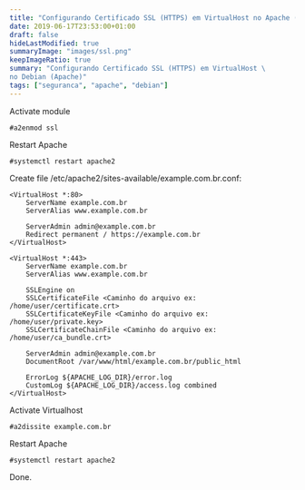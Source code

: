 ```yaml
---
title: "Configurando Certificado SSL (HTTPS) em VirtualHost no Apache (Debian)"
date: 2019-06-17T23:53:00+01:00
draft: false
hideLastModified: true
summaryImage: "images/ssl.png"
keepImageRatio: true
summary: "Configurando Certificado SSL (HTTPS) em VirtualHost \
no Debian (Apache)"
tags: ["seguranca", "apache", "debian"]
---
```


Activate module

```
#a2enmod ssl
```

Restart Apache

```
#systemctl restart apache2
```

Create file /etc/apache2/sites-available/example.com.br.conf:

```
<VirtualHost *:80>
    ServerName example.com.br
    ServerAlias www.example.com.br
	
	ServerAdmin admin@example.com.br
	Redirect permanent / https://example.com.br
</VirtualHost>

<VirtualHost *:443>
    ServerName example.com.br
    ServerAlias www.example.com.br

	SSLEngine on
	SSLCertificateFile <Caminho do arquivo ex: /home/user/certificate.crt>
	SSLCertificateKeyFile <Caminho do arquivo ex: /home/user/private.key>
	SSLCertificateChainFile <Caminho do arquivo ex: /home/user/ca_bundle.crt>
	
	ServerAdmin admin@example.com.br
    DocumentRoot /var/www/html/example.com.br/public_html

	ErrorLog ${APACHE_LOG_DIR}/error.log
    CustomLog ${APACHE_LOG_DIR}/access.log combined
</VirtualHost>
```

Activate Virtualhost

```
#a2dissite example.com.br
```

Restart Apache

```
#systemctl restart apache2
```

Done.
